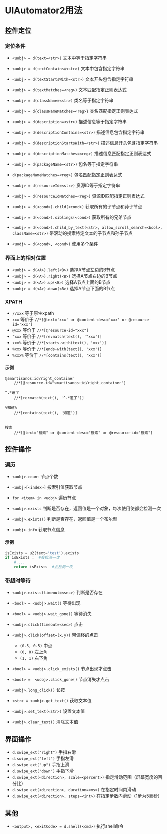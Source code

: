 


# UIAutomator2用法


## 控件定位

### 定位条件
* `<uobj> = d(text=<str>)`  文本中等于指定字符串
* `<uobj> = d(textContains=<str>)`  文本中包含指定字符串
* `<uobj> = d(textStartsWith=<str>)`  文本开头包含指定字符串
* `<uobj> = d(textMatches=<reg>)`   文本匹配指定正则表达式

* `<uobj> = d(className=<str>)`  类名等于指定字符串
* `<uobj> = d{classNameMatches=<reg>}`  类名匹配指定正则表达式

* `<uobj> = d(description=<str>)`  描述信息等于指定字符串
* `<uobj> = d(descriptionContains=<str>)`  描述信息包含指定字符串
* `<uobj> = d(descriptionStartsWith=<str>)`  描述信息开头包含指定字符串
* `<uobj> = d(descriptionMatches=<reg>)`   描述信息匹配指定正则表达式

* `<uobj> = d(packageName=<str>)`   包名等于指定字符串
* `d(packageNameMatches=<reg>)`   包名匹配指定正则表达式

* `<uobj> = d(resourceId=<str>)`   资源ID等于指定字符串
* `<uobj> = d(resourceIdMatches=<reg>)`   资源ID匹配指定正则表达式

* `<uobj> = d(<cond>).child(<cond>)`  获取所有的子节点和孙子节点
* `<uobj> = d(<cond>).siblings(<cond>)`  获取所有的兄弟节点
* `<uobj> = d(<cond>).child_by_text(<str>, allow_scroll_search=<bool>, className=<str>)` 带滚动的搜索特定文本的子节点和孙子节点

* `<uodj> = d(<cond>, <cond>)` 使用多个条件


### 界面上的相对位置
* `<uobj> = d(<A>).left(<B>)` 选择A节点左边的B节点
* `<uobj> = d(<A>).right(<B>)` 选择A节点右边的B节点
* `<uobj> = d(<A>).up(<B>)` 选择A节点上面的B节点
* `<uobj> = d(<A>).down(<B>)` 选择A节点下面的B节点



### XPATH
* `//xxx` 等于原生xpath
* `xxx`  等价于 `//*[@text='xxx' or @content-desc='xxx' or @resource-id='xxx']`
* `@xxx` 等价于 `//*[@resource-id="xxx"]`
* `^xxx` 等价于 `//*[re:match(text(), '^xxx')]`
* `xxx%` 等价于 `//*[starts-with(text(), 'xxx')]`
* `%xxx` 等价于 `//*[ends-with(text(), 'xxx')]`
* `%xxx%` 等价于 `//*[contains(text(), 'xxx')]`


#### 示例
```
@smartisanos:id/right_container
    //*[@resource-id="smartisanos:id/right_container"]

^.*道了
    //*[re:match(text(), '^.*道了')]

%知道%
    //*[contains(text(), '知道')]


搜索
    //*[@text="搜索" or @content-desc="搜索" or @resource-id="搜索"]
```


## 控件操作

### 遍历
* `<uobj>.count`  节点个数
* `<uobj>[<index>]`  按索引值获取节点
* `for <item> in <uobj>`  遍历节点

* `<uobj>.exists`  判断是否存在，返回值是一个对象，每次使用使都会检测一次
* `<uobj>.exists()`  判断是否存在，返回值是一个布尔型
* `<uobj>.info`  获取节点信息


#### 示例
```py
isExists = u2(text='test').exists
if isExists :  #会检测一次
    #....
    return isExists  #会检测一次
```


### 带超时等待
* `<uobj>.exists(timeout=<sec>)` 判断是否存在
* `<bool> = <uobj>.wait()`  等待出现
* `<bool> = <uobj>.wait_gone()`  等待消失

* `<uobj>.click(timeout=<sec>)`  点击
* `<uobj>.click(offset=(x,y))`   带偏移的点击
    * `(0.5, 0.5)` 中点
    * `(0, 0)`  左上角
    * `(1, 1)`  右下角

* `<bool> = <uobj>.click_exists()` 节点出现才点击
* `<bool> =  <uobj>.click_gone()`  节点消失才点击  
* `<uobj>.long_click()`   长按

* `<str> = <uobj>.get_text()` 获取文本值
* `<uobj>.set_text(<str>)` 设置文本值
* `<uobj>.clear_text()`  清除文本值


## 界面操作
* `d.swipe_ext("right")` 手指右滑
* `d.swipe_ext("left")` 手指左滑
* `d.swipe_ext("up")` 手指上滑
* `d.swipe_ext("down")` 手指下滑
* `d.swipe_ext(<direction>, scale=<percent>)` 指定滑动范围（屏幕宽度的百分比）
* `d.swipe_ext(<direction>, duration=<ms>)`   在指定时间内滑动
* `d.swipe_ext(<direction>, steps=<int>)`     在指定步数内滑动（1步为5毫秒） 




## 其他

* `<output>, <exitCode> = d.shell(<cmd>)`  执行shell命令